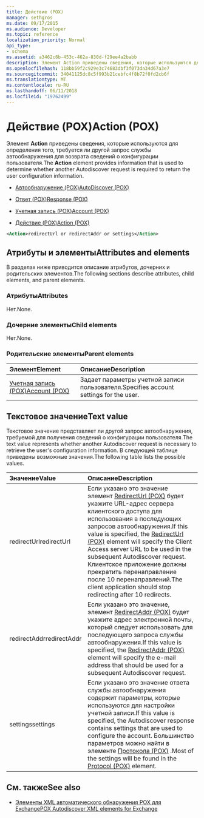 ```yaml
---
title: Действие (POX)
manager: sethgros
ms.date: 09/17/2015
ms.audience: Developer
ms.topic: reference
localization_priority: Normal
api_type:
- schema
ms.assetid: a3462c6b-453c-462a-830d-f29ee4a2babb
description: Элемент Action приведены сведения, которые используются для определения того, требуется ли другой запрос службы автообнаружения для возврата сведений о конфигурации пользователя.
ms.openlocfilehash: 118bb59f2c929e3c74683dbf3f073da34d67a3e7
ms.sourcegitcommit: 34041125dc8c5f993b21cebfc4f8b72f0fd2cb6f
ms.translationtype: MT
ms.contentlocale: ru-RU
ms.lasthandoff: 06/11/2018
ms.locfileid: "19762499"
---
```

# <a name="action-pox"></a><span data-ttu-id="d1fab-103">Действие (POX)</span><span class="sxs-lookup"><span data-stu-id="d1fab-103">Action (POX)</span></span>

<span data-ttu-id="d1fab-104">Элемент **Action** приведены сведения, которые используются для определения того, требуется ли другой запрос службы автообнаружения для возврата сведений о конфигурации пользователя.</span><span class="sxs-lookup"><span data-stu-id="d1fab-104">The **Action** element provides information that is used to determine whether another Autodiscover request is required to return the user configuration information.</span></span> 
  
- [<span data-ttu-id="d1fab-105">Автообнаружение (POX)</span><span class="sxs-lookup"><span data-stu-id="d1fab-105">AutoDiscover (POX)</span></span>](autodiscover-pox.md)
  
- [<span data-ttu-id="d1fab-106">Ответ (POX)</span><span class="sxs-lookup"><span data-stu-id="d1fab-106">Response (POX)</span></span>](response-pox.md)
  
- [<span data-ttu-id="d1fab-107">Учетная запись (POX)</span><span class="sxs-lookup"><span data-stu-id="d1fab-107">Account (POX)</span></span>](account-pox.md)
  
- [<span data-ttu-id="d1fab-108">Действие (POX)</span><span class="sxs-lookup"><span data-stu-id="d1fab-108">Action (POX)</span></span>](action-pox.md)
  
```xml
<Action>redirectUrl or redirectAddr or settings</Action>
```

## <a name="attributes-and-elements"></a><span data-ttu-id="d1fab-109">Атрибуты и элементы</span><span class="sxs-lookup"><span data-stu-id="d1fab-109">Attributes and elements</span></span>

<span data-ttu-id="d1fab-110">В разделах ниже приводится описание атрибутов, дочерних и родительских элементов.</span><span class="sxs-lookup"><span data-stu-id="d1fab-110">The following sections describe attributes, child elements, and parent elements.</span></span>
  
### <a name="attributes"></a><span data-ttu-id="d1fab-111">Атрибуты</span><span class="sxs-lookup"><span data-stu-id="d1fab-111">Attributes</span></span>

<span data-ttu-id="d1fab-112">Нет.</span><span class="sxs-lookup"><span data-stu-id="d1fab-112">None.</span></span>
  
### <a name="child-elements"></a><span data-ttu-id="d1fab-113">Дочерние элементы</span><span class="sxs-lookup"><span data-stu-id="d1fab-113">Child elements</span></span>

<span data-ttu-id="d1fab-114">Нет.</span><span class="sxs-lookup"><span data-stu-id="d1fab-114">None.</span></span>
  
### <a name="parent-elements"></a><span data-ttu-id="d1fab-115">Родительские элементы</span><span class="sxs-lookup"><span data-stu-id="d1fab-115">Parent elements</span></span>

|<span data-ttu-id="d1fab-116">**Элемент**</span><span class="sxs-lookup"><span data-stu-id="d1fab-116">**Element**</span></span>|<span data-ttu-id="d1fab-117">**Описание**</span><span class="sxs-lookup"><span data-stu-id="d1fab-117">**Description**</span></span>|
|:-----|:-----|
|[<span data-ttu-id="d1fab-118">Учетная запись (POX)</span><span class="sxs-lookup"><span data-stu-id="d1fab-118">Account (POX)</span></span>](account-pox.md) <br/> |<span data-ttu-id="d1fab-119">Задает параметры учетной записи пользователя.</span><span class="sxs-lookup"><span data-stu-id="d1fab-119">Specifies account settings for the user.</span></span>  <br/> |
   
## <a name="text-value"></a><span data-ttu-id="d1fab-120">Текстовое значение</span><span class="sxs-lookup"><span data-stu-id="d1fab-120">Text value</span></span>

<span data-ttu-id="d1fab-121">Текстовое значение представляет ли другой запрос автообнаружения, требуемой для получения сведений о конфигурации пользователя.</span><span class="sxs-lookup"><span data-stu-id="d1fab-121">The text value represents whether another Autodiscover request is necessary to retrieve the user's configuration information.</span></span> <span data-ttu-id="d1fab-122">В следующей таблице приведены возможные значения.</span><span class="sxs-lookup"><span data-stu-id="d1fab-122">The following table lists the possible values.</span></span>
  
|<span data-ttu-id="d1fab-123">**Значение**</span><span class="sxs-lookup"><span data-stu-id="d1fab-123">**Value**</span></span>|<span data-ttu-id="d1fab-124">**Описание**</span><span class="sxs-lookup"><span data-stu-id="d1fab-124">**Description**</span></span>|
|:-----|:-----|
|<span data-ttu-id="d1fab-125">redirectUrl</span><span class="sxs-lookup"><span data-stu-id="d1fab-125">redirectUrl</span></span>  <br/> |<span data-ttu-id="d1fab-126">Если указано это значение элемент [RedirectUrl (POX)](redirecturl-pox.md) будет укажите URL-адрес сервера клиентского доступа для использования в последующих запросов автообнаружения.</span><span class="sxs-lookup"><span data-stu-id="d1fab-126">If this value is specified, the [RedirectUrl (POX)](redirecturl-pox.md) element will specify the Client Access server URL to be used in the subsequent Autodiscover request.</span></span> <span data-ttu-id="d1fab-127">Клиентское приложение должны прекратить перенаправление после 10 перенаправлений.</span><span class="sxs-lookup"><span data-stu-id="d1fab-127">The client application should stop redirecting after 10 redirects.</span></span>  <br/> |
|<span data-ttu-id="d1fab-128">redirectAddr</span><span class="sxs-lookup"><span data-stu-id="d1fab-128">redirectAddr</span></span>  <br/> |<span data-ttu-id="d1fab-129">Если указано это значение, элемент [RedirectAddr (POX)](redirectaddr-pox.md) будет укажите адрес электронной почты, который следует использовать для последующего запроса службы автообнаружения.</span><span class="sxs-lookup"><span data-stu-id="d1fab-129">If this value is specified, the [RedirectAddr (POX)](redirectaddr-pox.md) element will specify the e-mail address that should be used for a subsequent Autodiscover request.</span></span>  <br/> |
|<span data-ttu-id="d1fab-130">settings</span><span class="sxs-lookup"><span data-stu-id="d1fab-130">settings</span></span>  <br/> |<span data-ttu-id="d1fab-131">Если указано это значение ответа службы автообнаружения содержит параметры, которые используются для настройки учетной записи.</span><span class="sxs-lookup"><span data-stu-id="d1fab-131">If this value is specified, the Autodiscover response contains settings that are used to configure the account.</span></span> <span data-ttu-id="d1fab-132">Большинство параметров можно найти в элементе [Протокола (POX)](protocol-pox.md) .</span><span class="sxs-lookup"><span data-stu-id="d1fab-132">Most of the settings will be found in the [Protocol (POX)](protocol-pox.md) element.</span></span>  <br/> |
   
## <a name="see-also"></a><span data-ttu-id="d1fab-133">См. также</span><span class="sxs-lookup"><span data-stu-id="d1fab-133">See also</span></span>

- [<span data-ttu-id="d1fab-134">Элементы XML автоматического обнаружения POX для Exchange</span><span class="sxs-lookup"><span data-stu-id="d1fab-134">POX Autodiscover XML elements for Exchange</span></span>](pox-autodiscover-xml-elements-for-exchange.md)

